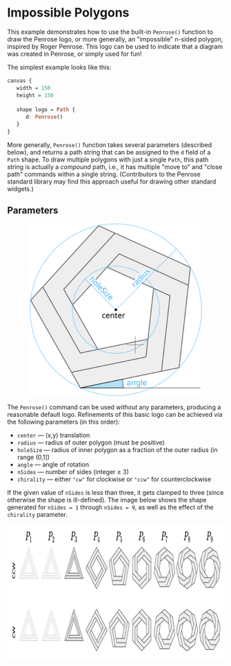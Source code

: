 # Impossible Polygons

This example demonstrates how to use the built-in `Penrose()` function to draw the Penrose logo, or more generally, an "impossible" n-sided polygon, inspired by Roger Penrose. This logo can be used to indicate that a diagram was created in Penrose, or simply used for fun!

The simplest example looks like this:

```haskell
canvas {
   width = 150
   height = 150

   shape logo = Path {
      d: Penrose()
   }
}
```

More generally, `Penrose()` function takes several parameters (described below), and returns a path string that can be assigned to the `d` field of a `Path` shape. To draw multiple polygons with just a single `Path`, this path string is actually a _compound_ path, i.e., it has multiple "move to" and "close path" commands within a single string. (Contributors to the Penrose standard library may find this approach useful for drawing other standard widgets.)

## Parameters

<p align="center"><img src="parameters.svg" width="400" height="400"></p>

The `Penrose()` command can be used _without_ any parameters, producing a reasonable default logo. Refinements of this basic logo can be achieved via the following parameters (in this order):

- `center` — (x,y) translation
- `radius` — radius of outer polygon (must be positive)
- `holeSize` — radius of inner polygon as a fraction of the outer radius (in range (0,1])
- `angle` — angle of rotation
- `nSides` — number of sides (integer ≥ 3)
- `chirality` — either `"cw"` for clockwise or `"ccw"` for counterclockwise

If the given value of `nSides` is less than three, it gets clamped to three (since otherwise the shape is ill-defined). The image below shows the shape generated for `nSides = 1` through `nSides = 9`, as well as the effect of the `chirality` parameter.

<p align="center"><img src="nsides-chirality.svg" width="979" height="315"></p>

